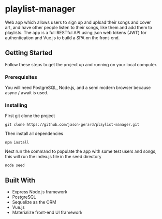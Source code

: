 # playlist-manager

Web app which allows users to sign up and upload their songs and cover art, and have other people listen to their songs, like them and add them to playlists. The app is a full RESTful API using json web tokens (JWT) for authentication and Vue.js to build a SPA on the front-end.

## Getting Started

Follow these steps to get the project up and running on your local computer.

### Prerequisites

You will need PostgreSQL, Node.js, and a semi modern browser because async / await is used.

### Installing

First git clone the project

```
git clone https://github.com/jason-gerard/playlist-manager.git
```

Then install all dependencies

```
npm install
```

Next run the command to populate the app with some test users and songs, this will run the index.js file in the seed directory

```
node seed
```

## Built With

-   Express Node.js framework
-   PostgreSQL
-   Sequelize as the ORM
-   Vue.js
-   Materialize front-end UI framework

